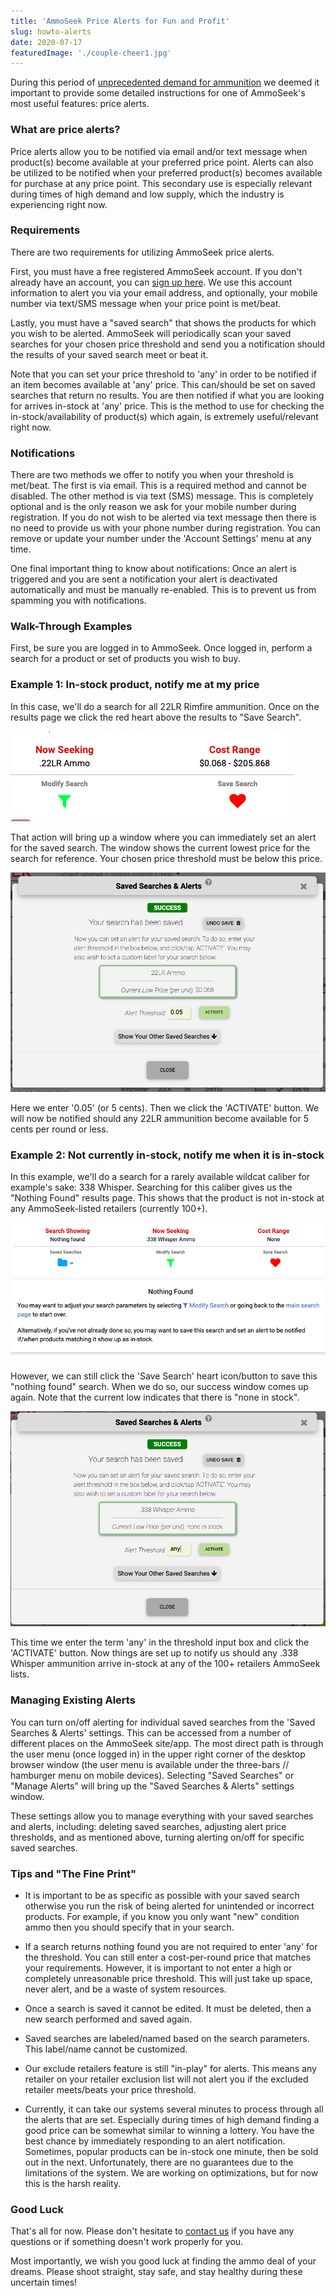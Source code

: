 ```yaml
---
title: 'AmmoSeek Price Alerts for Fun and Profit'
slug: howto-alerts
date: 2020-07-17
featuredImage: './couple-cheer1.jpg'
---
```


During this period of [unprecedented demand for ammunition](/posts/ammo-delays-backorders) we deemed it important to provide some detailed instructions for one of AmmoSeek's most useful features: price alerts.

### What are price alerts?

Price alerts allow you to be notified via email and/or text message when product(s) become available at your preferred price point. Alerts can also be utilized to be notified when your preferred product(s) becomes available for purchase at any price point. This secondary use is especially relevant during times of high demand and low supply, which the industry is experiencing right now.

### Requirements

There are two requirements for utilizing AmmoSeek price alerts.

First, you must have a free registered AmmoSeek account. If you don't already have an account, you can [sign up here](https://ammoseek.com/signin). We use this account information to alert you via your email address, and optionally, your mobile number via text/SMS message when your price point is met/beat.

Lastly, you must have a "saved search" that shows the products for which you wish to be alerted. AmmoSeek will periodically scan your saved searches for your chosen price threshold and send you a notification should the results of your saved search meet or beat it.

Note that you can set your price threshold to 'any' in order to be notified if an item becomes available at 'any' price. This can/should be set on saved searches that return no results. You are then notified if what you are looking for arrives in-stock at 'any' price. This is the method to use for checking the in-stock/availability of product(s) which again, is extremely useful/relevant right now.

### Notifications

There are two methods we offer to notify you when your threshold is met/beat. The first is via email. This is a required method and cannot be disabled. The other method is via text (SMS) message. This is completely optional and is the only reason we ask for your mobile number during registration. If you do not wish to be alerted via text message then there is no need to provide us with your phone number during registration. You can remove or update your number under the 'Account Settings' menu at any time.

One final important thing to know about notifications: Once an alert is triggered and you are sent a notification your alert is deactivated automatically and must be manually re-enabled. This is to prevent us from spamming you with notifications.

### Walk-Through Examples

First, be sure you are logged in to AmmoSeek. Once logged in, perform a search for a product or set of products you wish to buy.

### Example 1: In-stock product, notify me at my price

In this case, we'll do a search for all 22LR Rimfire ammunition. Once on the results page we click the red heart above the results to "Save Search".

![Save This Search](./save-search1.png)

That action will bring up a window where you can immediately set an alert for the saved search. The window shows the current lowest price for the search for reference. Your chosen price threshold must be below this price.

![Set Alert Immediately](./set-alert1.png)

Here we enter '0.05' (or 5 cents). Then we click the 'ACTIVATE' button. We will now be notified should any 22LR ammunition become available for 5 cents per round or less.

### Example 2: Not currently in-stock, notify me when it is in-stock

In this example, we'll do a search for a rarely available wildcat caliber for example's sake: 338 Whisper. Searching for this caliber gives us the "Nothing Found" results page. This shows that the product is not in-stock at any AmmoSeek-listed retailers (currently 100+).

![Nothing Found Results](./nothing-found1.png)

However, we can still click the 'Save Search' heart icon/button to save this "nothing found" search. When we do so, our success window comes up again. Note that the current low indicates that there is "none in stock".

![Set Alert Any](./set-alert2.png)

This time we enter the term 'any' in the threshold input box and click the 'ACTIVATE' button. Now things are set up to notify us should any .338 Whisper ammunition arrive in-stock at any of the 100+ retailers AmmoSeek lists.

### Managing Existing Alerts

You can turn on/off alerting for individual saved searches from the 'Saved Searches & Alerts' settings. This can be accessed from a number of different places on the AmmoSeek site/app. The most direct path is through the user menu (once logged in) in the upper right corner of the desktop browser window (the user menu is available under the three-bars // hamburger menu on mobile devices). Selecting "Saved Searches" or "Manage Alerts" will bring up the "Saved Searches & Alerts" settings window.

These settings allow you to manage everything with your saved searches and alerts, including: deleting saved searches, adjusting alert price thresholds, and as mentioned above, turning alerting on/off for specific saved searches.

### Tips and "The Fine Print"

- It is important to be as specific as possible with your saved search otherwise you run the risk of being alerted for unintended or incorrect products. For example, if you know you only want "new" condition ammo then you should specify that in your search.

- If a search returns nothing found you are not required to enter 'any' for the threshold. You can still enter a cost-per-round price that matches your requirements. However, it is important to not enter a high or completely unreasonable price threshold. This will just take up space, never alert, and be a waste of system resources.

- Once a search is saved it cannot be edited. It must be deleted, then a new search performed and saved again.

- Saved searches are labeled/named based on the search parameters. This label/name cannot be customized.

- Our exclude retailers feature is still "in-play" for alerts. This means any retailer on your retailer exclusion list will not alert you if the excluded retailer meets/beats your price threshold.

- Currently, it can take our systems several minutes to process through all the alerts that are set. Especially during times of high demand finding a good price can be somewhat similar to winning a lottery. You have the best chance by immediately responding to an alert notification. Sometimes, popular products can be in-stock one minute, then be sold out in the next. Unfortunately, there are no guarantees due to the limitations of the system. We are working on optimizations, but for now this is the harsh reality.

### Good Luck

That's all for now. Please don't hesitate to [contact us](https://ammoseek.com/contact) if you have any questions or if something doesn't work properly for you.

Most importantly, we wish you good luck at finding the ammo deal of your dreams. Please shoot straight, stay safe, and stay healthy during these uncertain times!
